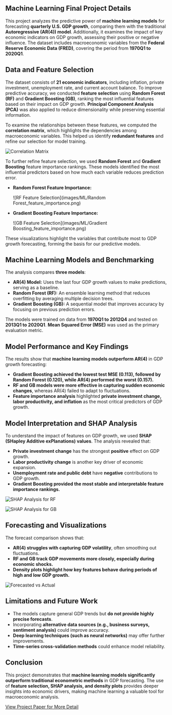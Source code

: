 ## Machine Learning Final Project Details

This project analyzes the predictive power of **machine learning models** for forecasting **quarterly U.S. GDP growth**, comparing them with the traditional **Autoregressive (AR(4)) model**. Additionally, it examines the impact of key economic indicators on GDP growth, assessing their positive or negative influence. The dataset includes macroeconomic variables from the **Federal Reserve Economic Data (FRED)**, covering the period from **1970Q1 to 2020Q1**.

## **Data and Feature Selection**

The dataset consists of **21 economic indicators**, including inflation, private investment, unemployment rate, and current account balance. To improve predictive accuracy, we conducted **feature selection** using **Random Forest (RF)** and **Gradient Boosting (GB)**, ranking the most influential features based on their impact on GDP growth. **Principal Component Analysis (PCA)** was also applied to reduce dimensionality while preserving essential information.

To examine the relationships between these features, we computed the **correlation matrix**, which highlights the dependencies among macroeconomic variables. This helped us identify **redundant features** and refine our selection for model training.

![Correlation Matrix](images/ML/correlation_matrix.png)

To further refine feature selection, we used **Random Forest** and **Gradient Boosting** feature importance rankings. These models identified the most influential predictors based on how much each variable reduces prediction error.

- **Random Forest Feature Importance:**
  
  ![RF Feature Selection](images/ML/Random Forest_feature_importance.png)

- **Gradient Boosting Feature Importance:**

  ![GB Feature Selection](images/ML/Gradient Boosting_feature_importance.png)

These visualizations highlight the variables that contribute most to GDP growth forecasting, forming the basis for our predictive models.

## **Machine Learning Models and Benchmarking**

The analysis compares **three models**:

- **AR(4) Model:** Uses the last four GDP growth values to make predictions, serving as a baseline.
- **Random Forest (RF):** An ensemble learning method that reduces overfitting by averaging multiple decision trees.
- **Gradient Boosting (GB):** A sequential model that improves accuracy by focusing on previous prediction errors.

The models were trained on data from **1970Q1 to 2012Q4** and tested on **2013Q1 to 2020Q1**. **Mean Squared Error (MSE)** was used as the primary evaluation metric.

## **Model Performance and Key Findings**

The results show that **machine learning models outperform AR(4)** in GDP growth forecasting:

- **Gradient Boosting achieved the lowest test MSE (0.113), followed by Random Forest (0.120), while AR(4) performed the worst (0.157).**
- **RF and GB models were more effective in capturing sudden economic changes**, whereas AR(4) failed to adapt to fluctuations.
- **Feature importance analysis** highlighted **private investment change, labor productivity, and inflation** as the most critical predictors of GDP growth.

## **Model Interpretation and SHAP Analysis**

To understand the impact of features on GDP growth, we used **SHAP (SHapley Additive exPlanations) values**. The analysis revealed that:

- **Private investment change** has the strongest **positive** effect on GDP growth.
- **Labor productivity change** is another key driver of economic expansion.
- **Unemployment rate and public debt** have **negative** contributions to GDP growth.
- **Gradient Boosting provided the most stable and interpretable feature importance rankings.**

![SHAP Analysis for RF](images/ML/shap_summary_dot_RandomForest.png)

![SHAP Analysis for GB](images/ML/shap_summary_dot_GradientBoosting.png)

## **Forecasting and Visualizations**

The forecast comparison shows that:

- **AR(4) struggles with capturing GDP volatility**, often smoothing out fluctuations.
- **RF and GB track GDP movements more closely, especially during economic shocks.**
- **Density plots highlight how key features behave during periods of high and low GDP growth.**

![Forecasted vs Actual](images/ML/forecasted_vs_actual_multiple.png)
## **Limitations and Future Work**

- The models capture general GDP trends but **do not provide highly precise forecasts**.
- Incorporating **alternative data sources (e.g., business surveys, sentiment analysis)** could improve accuracy.
- **Deep learning techniques (such as neural networks)** may offer further improvements.
- **Time-series cross-validation methods** could enhance model reliability.

## **Conclusion**

This project demonstrates that **machine learning models significantly outperform traditional econometric methods** in GDP forecasting. The use of **feature selection, SHAP analysis, and density plots** provides deeper insights into economic drivers, making machine learning a valuable tool for macroeconomic analysis.

[View Project Paper for More Detail](https://drive.google.com/file/d/1decAKDOtMaB4cRprLFqndsPNoqnHslRR/view?usp=sharing)
